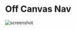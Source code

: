 # Off Canvas Nav

![screenshot](https://raw.githubusercontent.com/Jobayerdev/vanilla-javascript-attractive-nav/master/Screenshot_2020-11-13%20Attractive-animated-navigation.png)
